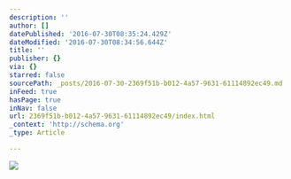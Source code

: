 ```yaml
---
description: ''
author: []
datePublished: '2016-07-30T08:35:24.429Z'
dateModified: '2016-07-30T08:34:56.644Z'
title: ''
publisher: {}
via: {}
starred: false
sourcePath: _posts/2016-07-30-2369f51b-b012-4a57-9631-61114892ec49.md
inFeed: true
hasPage: true
inNav: false
url: 2369f51b-b012-4a57-9631-61114892ec49/index.html
_context: 'http://schema.org'
_type: Article

---
```

![](https://the-grid-user-content.s3-us-west-2.amazonaws.com/7fefb9a5-fddd-4f9c-b886-2c6379b2c077.jpg)